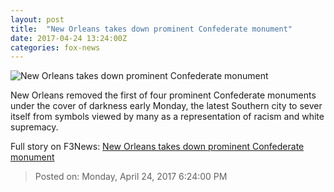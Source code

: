 ```yaml
---
layout: post
title:  "New Orleans takes down prominent Confederate monument"
date: 2017-04-24 13:24:00Z
categories: fox-news
---
```


![New Orleans takes down prominent Confederate monument](http://a57.foxnews.com/media2.foxnews.com/BrightCove/694940094001/2017/04/24/876/493/694940094001_5408994697001_5408994907001-vs.jpg?ve=1&tl=1)

New Orleans removed the first of four prominent Confederate monuments under the cover of darkness early Monday, the latest Southern city to sever itself from symbols viewed by many as a representation of racism and white supremacy.


Full story on F3News: [New Orleans takes down prominent Confederate monument](http://www.f3nws.com/n/zjjzWH)

> Posted on: Monday, April 24, 2017 6:24:00 PM
